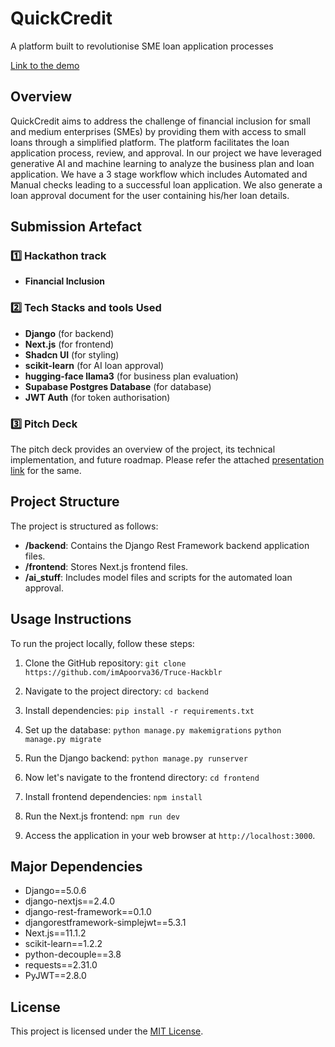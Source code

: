 # QuickCredit
A platform built to revolutionise SME loan application processes

[Link to the demo](https://www.loom.com/share/96244a4ac6d643a4b75b5075308911ae?sid=b4c2cdee-694c-4a54-afbf-d8b6a46e2714)

## Overview

QuickCredit aims to address the challenge of financial inclusion for small and medium enterprises (SMEs) by providing them with access to small loans through a simplified platform. The platform facilitates the loan application process, review, and approval. In our project we have leveraged generative AI and machine learning to analyze the business plan and loan application.  We have a 3 stage workflow which includes Automated and Manual checks leading to a successful loan application. We also generate a loan approval document for the user containing his/her loan details.

## Submission Artefact

### 1️⃣ Hackathon track

- **Financial Inclusion**

### 2️⃣ Tech Stacks and tools Used

- **Django** (for backend)
- **Next.js** (for frontend)
- **Shadcn UI** (for styling)
- **scikit-learn** (for AI loan approval)
- **hugging-face llama3** (for business plan evaluation)
- **Supabase Postgres Database** (for database)
- **JWT Auth** (for token authorisation)

### 3️⃣ Pitch Deck

The pitch deck provides an overview of the project, its technical implementation, and future roadmap. Please refer the attached [presentation link](https://www.canva.com/design/DAGE_McgApQ/Bt_3aKr4ogT6k_kf0C16AA/edit?utm_content=DAGE_McgApQ&utm_campaign=designshare&utm_medium=link2&utm_source=sharebutton) for the same.


## Project Structure

The project is structured as follows:

- **/backend**: Contains the Django Rest Framework backend application files.
- **/frontend**: Stores Next.js frontend files.
- **/ai_stuff**: Includes model files and scripts for the automated loan approval.

## Usage Instructions

To run the project locally, follow these steps:

1. Clone the GitHub repository:
`git clone https://github.com/imApoorva36/Truce-Hackblr`

2. Navigate to the project directory:
`cd backend`

3. Install dependencies:
`pip install -r requirements.txt`

4. Set up the database:
`python manage.py makemigrations`
`python manage.py migrate`

6. Run the Django backend:
`python manage.py runserver`

7. Now let's navigate to the frontend directory:
`cd frontend`

8. Install frontend dependencies:
`npm install`

9. Run the Next.js frontend:
`npm run dev`

10. Access the application in your web browser at `http://localhost:3000`.

## Major Dependencies

- Django==5.0.6
- django-nextjs==2.4.0
- django-rest-framework==0.1.0
- djangorestframework-simplejwt==5.3.1
- Next.js==11.1.2
- scikit-learn==1.2.2
- python-decouple==3.8
- requests==2.31.0
- PyJWT==2.8.0

## License

This project is licensed under the [MIT License](https://opensource.org/licenses/MIT).
